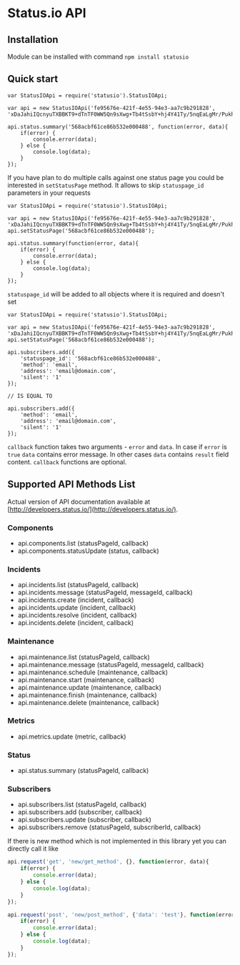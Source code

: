 # Status.io API

## Installation

Module can be installed with command `npm install statusio`

## Quick start

```
var StatusIOApi = require('statusio').StatusIOApi;

var api = new StatusIOApi('fe95676e-421f-4e55-94e3-aa7c9b291828', 'xDaJahiIQcnyuTXBBKT9+dTnTF0WW5Qn9sXwg+Tb4tSsbY+hj4Y41Ty/5nqEaLgMr/PukhDwwjWwIqsyeH7q2Q==')

api.status.summary('568acbf61ce86b532e000488', function(error, data){
    if(error) {
        console.error(data);
    } else {
        console.log(data);
    }
});
```

If you have plan to do multiple calls against one status page you could be interested in `setStatusPage` method. It allows to skip `statuspage_id` parameters in your requests

```
var StatusIOApi = require('statusio').StatusIOApi;

var api = new StatusIOApi('fe95676e-421f-4e55-94e3-aa7c9b291828', 'xDaJahiIQcnyuTXBBKT9+dTnTF0WW5Qn9sXwg+Tb4tSsbY+hj4Y41Ty/5nqEaLgMr/PukhDwwjWwIqsyeH7q2Q==')
api.setStatusPage('568acbf61ce86b532e000488');

api.status.summary(function(error, data){
    if(error) {
        console.error(data);
    } else {
        console.log(data);
    }
});
```

`statuspage_id` will be added to all objects where it is required and doesn't set

```
var StatusIOApi = require('statusio').StatusIOApi;

var api = new StatusIOApi('fe95676e-421f-4e55-94e3-aa7c9b291828', 'xDaJahiIQcnyuTXBBKT9+dTnTF0WW5Qn9sXwg+Tb4tSsbY+hj4Y41Ty/5nqEaLgMr/PukhDwwjWwIqsyeH7q2Q==')
api.setStatusPage('568acbf61ce86b532e000488');

api.subscribers.add({
    'statuspage_id': '568acbf61ce86b532e000488',
    'method': 'email',
    'address': 'email@domain.com',
    'silent': '1'
});

// IS EQUAL TO

api.subscribers.add({
    'method': 'email',
    'address': 'email@domain.com',
    'silent': '1'
});
```

`callback` function takes two arguments - `error` and `data`. In case if `error` is `true` `data` contains error message. In other cases `data` contains `result` field content. `callback` functions are optional.

## Supported API Methods List

Actual version of API documentation available at [http://developers.status.io/](http://developers.status.io/).

### Components

- api.components.list (statusPageId, callback)
- api.components.statusUpdate (status, callback)

### Incidents

- api.incidents.list (statusPageId, callback)
- api.incidents.message (statusPageId, messageId, callback)
- api.incidents.create (incident, callback)
- api.incidents.update (incident, callback)
- api.incidents.resolve (incident, callback)
- api.incidents.delete (incident, callback)

### Maintenance

- api.maintenance.list (statusPageId, callback)
- api.maintenance.message (statusPageId, messageId, callback)
- api.maintenance.schedule (maintenance, callback)
- api.maintenance.start (maintenance, callback)
- api.maintenance.update (maintenance, callback)
- api.maintenance.finish (maintenance, callback)
- api.maintenance.delete (maintenance, callback)

### Metrics

- api.metrics.update (metric, callback)

### Status

- api.status.summary (statusPageId, callback)

### Subscribers

- api.subscribers.list (statusPageId, callback)
- api.subscribers.add (subscriber, callback)
- api.subscribers.update (subscriber, callback)
- api.subscribers.remove (statusPageId, subscriberId, callback)

If there is new method which is not implemented in this library yet you can directly call it like

```javascript
api.request('get', 'new/get_method', {}, function(error, data){
    if(error) {
        console.error(data);
    } else {
        console.log(data);
    }
});

api.request('post', 'new/post_method', {'data': 'test'}, function(error, data){
    if(error) {
        console.error(data);
    } else {
        console.log(data);
    }
});
```